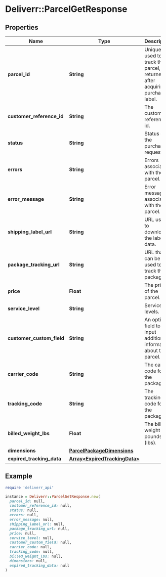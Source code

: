 # Deliverr::ParcelGetResponse

## Properties

| Name | Type | Description | Notes |
| ---- | ---- | ----------- | ----- |
| **parcel_id** | **String** | Unique ID used to track the parcel, returned after acquiring a purchase label. | [optional] |
| **customer_reference_id** | **String** | The customer reference id. | [optional] |
| **status** | **String** | Status of the purchase request. |  |
| **errors** | **String** | Errors associated with the parcel. | [optional] |
| **error_message** | **String** | Error messages associated with the parcel. | [optional] |
| **shipping_label_url** | **String** | URL used to download the label data. | [optional] |
| **package_tracking_url** | **String** | URL that can be used to track the package. | [optional] |
| **price** | **Float** | The price of the parcel. | [optional] |
| **service_level** | **String** | Service levels. | [optional] |
| **customer_custom_field** | **String** | An optional field to input additional information about the parcel. | [optional] |
| **carrier_code** | **String** | The carrier code for the package. | [optional] |
| **tracking_code** | **String** | The tracking code for the package. | [optional] |
| **billed_weight_lbs** | **Float** | The billed weight in pounds (lbs). | [optional] |
| **dimensions** | [**ParcelPackageDimensions**](ParcelPackageDimensions.md) |  | [optional] |
| **expired_tracking_data** | [**Array&lt;ExpiredTrackingData&gt;**](ExpiredTrackingData.md) |  | [optional] |

## Example

```ruby
require 'deliverr_api'

instance = Deliverr::ParcelGetResponse.new(
  parcel_id: null,
  customer_reference_id: null,
  status: null,
  errors: null,
  error_message: null,
  shipping_label_url: null,
  package_tracking_url: null,
  price: null,
  service_level: null,
  customer_custom_field: null,
  carrier_code: null,
  tracking_code: null,
  billed_weight_lbs: null,
  dimensions: null,
  expired_tracking_data: null
)
```

